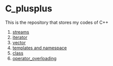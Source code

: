 # C_plusplus
<p>This is the repository that stores my codes of C++</p>
<ol>
   <li><a href = "https://github.com/eric2003-tj/C_plusplus/tree/main/streams">streams</a></li>
   <li><a href="https://github.com/eric2003-tj/C_plusplus/tree/main/iterator">iterator</a></li>
   <li><a href="https://github.com/eric2003-tj/C_plusplus/tree/main/vector">vector</a></li>
   <li><a href="https://github.com/eric2003-tj/C_plusplus/tree/main/templates">templates and namespace</a></li>
   <li><a href="https://github.com/eric2003-tj/C_plusplus/tree/main/class">class</a></li>
   <li><a href = "https://github.com/eric2003-tj/C_plusplus/tree/main/operator-overloading">operator_overloading</a></li>
</ol>

